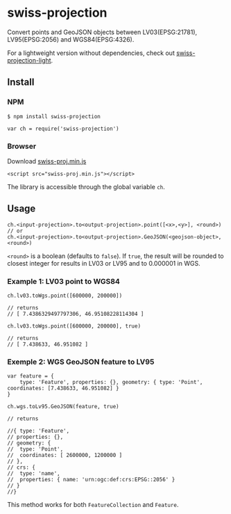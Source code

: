 # swiss-projection

Convert points and GeoJSON objects between LV03(EPSG:21781), LV95(EPSG:2056) and WGS84(EPSG:4326).

For a lightweight version without dependencies, check out [swiss-projection-light](https://www.npmjs.com/package/swiss-projection-light).

## Install

### NPM

```
$ npm install swiss-projection
```

```
var ch = require('swiss-projection')
```

### Browser

Download [swiss-proj.min.js](https://raw.githubusercontent.com/idris-maps/swiss-projection/master/dist/swiss-proj.min.js)

```
<script src="swiss-proj.min.js"></script>
```

The library is accessible through the global variable ```ch```.

## Usage

```
ch.<input-projection>.to<output-projection>.point([<x>,<y>], <round>)
// or 
ch.<input-projection>.to<output-projection>.GeoJSON(<geojson-object>, <round>)
```

```<round>``` is a boolean (defaults to ```false```). If ```true```, the result will be rounded to closest integer for results in LV03 or LV95 and to 0.000001 in WGS.

### Example 1: LV03 point to WGS84

```
ch.lv03.toWgs.point([600000, 200000])

// returns
// [ 7.4386329497797306, 46.95108228114304 ]

ch.lv03.toWgs.point([600000, 200000], true)

// returns
// [ 7.438633, 46.951082 ]
```

### Exemple 2: WGS GeoJSON feature to LV95

```
var feature = {
	type: 'Feature', properties: {}, geometry: { type: 'Point', coordinates: [7.438633, 46.951082] }
}

ch.wgs.toLv95.GeoJSON(feature, true)

// returns

//{ type: 'Feature',
// properties: {},
// geometry: {
//  type: 'Point',
//  coordinates: [ 2600000, 1200000 ] 
// },
// crs: {
//  type: 'name',
//  properties: { name: 'urn:ogc:def:crs:EPSG::2056' } 
// } 
//}
```

This method works for both ```FeatureCollection``` and ```Feature```.






